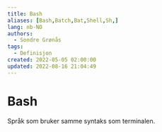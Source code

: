 ```yaml
---
title: Bash
aliases: [Bash,Batch,Bat,Shell,Sh,]
lang: nb-NO
authors:
  - Sondre Grønås
tags:
  - Definisjon
created: 2022-05-05 02:00:00
updated: 2022-08-16 21:04:49
---
```

# Bash
Språk som bruker samme syntaks som terminalen.